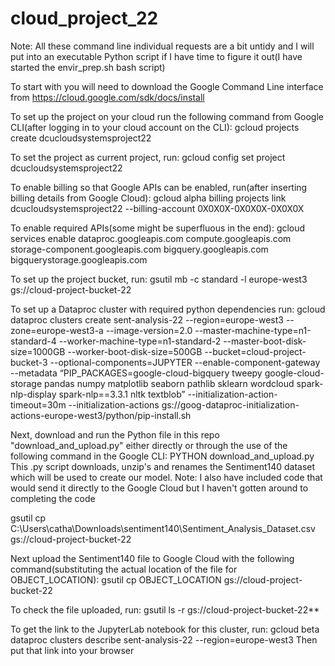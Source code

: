 # cloud_project_22

Note: All these command line individual requests are a bit untidy and I will put into an executable Python script if I have time to figure it out(I have started the envir_prep.sh bash script)

To start with you will need to download the Google Command Line interface from https://cloud.google.com/sdk/docs/install

To set up the project on your cloud run the following command from Google CLI(after logging in to your cloud account on the CLI):
gcloud projects create dcucloudsystemsproject22

To set the project as current project, run:
gcloud config set project dcucloudsystemsproject22

To enable billing so that Google APIs can be enabled, run(after inserting billing details from Google Cloud):
gcloud alpha billing projects link dcucloudsystemsproject22 --billing-account 0X0X0X-0X0X0X-0X0X0X

To enable required APIs(some might be superfluous in the end):
gcloud services enable dataproc.googleapis.com compute.googleapis.com storage-component.googleapis.com bigquery.googleapis.com bigquerystorage.googleapis.com

To set up the project bucket, run:
gsutil mb -c standard -l europe-west3 gs://cloud-project-bucket-22

To set up a Dataproc cluster with required python dependencies run:
gcloud dataproc clusters create sent-analysis-22 --region=europe-west3 --zone=europe-west3-a --image-version=2.0 --master-machine-type=n1-standard-4  --worker-machine-type=n1-standard-2 --master-boot-disk-size=1000GB --worker-boot-disk-size=500GB --bucket=cloud-project-bucket-3 --optional-components=JUPYTER --enable-component-gateway --metadata “PIP_PACKAGES=google-cloud-bigquery tweepy google-cloud-storage pandas numpy matplotlib seaborn pathlib sklearn wordcloud spark-nlp-display spark-nlp==3.3.1 nltk textblob” --initialization-action-timeout=30m --initialization-actions gs://goog-dataproc-initialization-actions-europe-west3/python/pip-install.sh

Next, download and run the Python file in this repo "download_and_upload.py" either directly or through the use of the following command in the Google CLI:
PYTHON download_and_upload.py
This .py script downloads, unzip's and renames the Sentiment140 dataset which will be used to create our model. Note: I also have included code that would send it directly to the Google Cloud but I haven't gotten around to completing the code

gsutil cp C:\Users\catha\Downloads\sentiment140\Sentiment_Analysis_Dataset.csv gs://cloud-project-bucket-22

Next upload the Sentiment140 file to Google Cloud with the following command(substituting the actual location of the file for OBJECT_LOCATION):
gsutil cp OBJECT_LOCATION gs://cloud-project-bucket-22

To check the file uploaded, run:
gsutil ls -r gs://cloud-project-bucket-22**

To get the link to the JupyterLab notebook for this cluster, run:
gcloud beta dataproc clusters describe sent-analysis-22 --region=europe-west3
Then put that link into your browser

